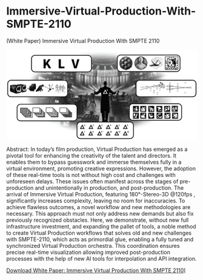 # Immersive-Virtual-Production-With-SMPTE-2110
(White Paper) Immersive Virtual Production With SMPTE 2110


[![](https://github.com/videofeedback/Immersive-Virtual-Production-With-SMPTE-2110/blob/main/images/Orchestrated_Metadata_Syncronization_with_SMPTE_2110-41_42.png)](https://github.com/videofeedback/Immersive-Virtual-Production-With-SMPTE-2110/blob/main/images/Orchestrated_Metadata_Syncronization_with_SMPTE_2110-41_42.png)


Abstract: In today’s film production, Virtual Production has emerged as a pivotal tool for enhancing the creativity of the talent and directors. It enables them to bypass guesswork and immerse themselves fully in a virtual environment, promoting creative expressions. However, the adoption of these real-time tools is not without high cost and challenges with unforeseen delays. These issues often manifest across the stages of pre-production and unintentionally in production, and post-production. The arrival of Immersive Virtual Production, featuring 180°-Stereo-3D @120fps , significantly increases complexity, leaving no room for inaccuracies. To achieve flawless outcomes, a novel workflow and new methodologies are necessary. This approach must not only address new demands but also fix previously recognized obstacles. Here, we demonstrate, without new full infrastructure investment, and expanding the pallet of tools, a noble method to create Virtual Production workflows that solves old and new challenges with SMPTE-2110, which acts as primordial glue, enabling a fully tuned and synchronized Virtual Production orchestra. This coordination ensures precise real-time visualization allowing improved post-production processes with the help of new AI tools for interpolation and API integration.


[Download White Paper: Immersive Virtual Production With SMPTE 2110)](https://github.com/videofeedback/Immersive-Virtual-Production-With-SMPTE-2110/Immersive_Virtual_Production_with_SMPTE-2110_R_v1_2024_097_1600_v1.pdf)

